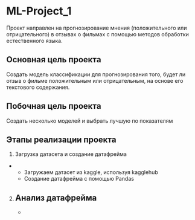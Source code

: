 # ML-Project_1
Проект направлен на прогнозирование мнения (положительного или отрицательного) в отзывах о фильмах с помощью методов обработки естественного языка.
## Основная цель проекта
Создать модель классификации для прогнозирования того, будет ли отзыв о фильме положительным или отрицательным, на основе его текстового содержания.
## Побочная цель проекта
Создать несколько моделей и выбрать лучшую по показателям 
## Этапы реализации проекта
1. Загрузка датасета и создание датафрейма
-
   - Загружаем датасет из kaggle, используя kagglehub
   - Создание датафрейма с помощью Pandas
2. Анализ датафрейма
   -
   -  
 

